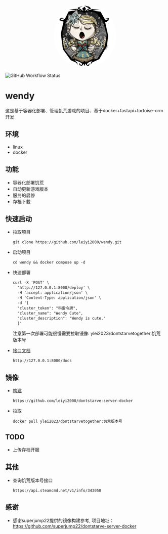<div align="center">
<img src="https://raw.githubusercontent.com/leiyi2000/wendy/main/docs/resources/logo.webp" style="width:200px; height:200px; border-radius:50%;"/>
</div>

![GitHub Workflow Status](https://img.shields.io/github/actions/workflow/status/leiyi2000/wendy/main.yml)

# wendy
这是基于容器化部署、管理饥荒游戏的项目、基于docker+fastapi+tortoise-orm开发

## 环境
- linux
- docker

## 功能
- 容器化部署饥荒
- 自动更新游戏版本
- 服务的启停
- 存档下载


## 快速启动
- 拉取项目

      git clone https://github.com/leiyi2000/wendy.git
- 启动项目

      cd wendy && docker compose up -d

- 快速部署

      curl -X 'POST' \
        'http://127.0.0.1:8000/deploy' \
        -H 'accept: application/json' \
        -H 'Content-Type: application/json' \
        -d '{
        "cluster_token": "科雷令牌",
        "cluster_name": "Wendy Cute",
        "cluster_description": "Wendy is cute."
        }'
    
    注意第一次部署可能很慢需要拉取镜像: ylei2023/dontstarvetogether:饥荒版本号

- [接口文档](http://127.0.0.1:8000/docs)
      
      http://127.0.0.1:8000/docs

## 镜像
- [构建](https://github.com/leiyi2000/dontstarve-server-docker)
  
      https://github.com/leiyi2000/dontstarve-server-docker
- 拉取

      docker pull ylei2023/dontstarvetogether:饥荒版本号

## TODO
- 上传存档开服

## 其他
- 查询饥荒版本号接口

      https://api.steamcmd.net/v1/info/343050


## 感谢
- 感谢superjump22提供的镜像构建参考, 项目地址：https://github.com/superjump22/dontstarve-server-docker
